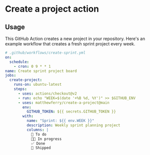 # Create a project action

## Usage

This GitHub Action creates a new project in your repository. Here's an example workflow that creates a fresh sprint project every week.

```yaml
# .github/workflows/create-sprint.yml
on:
  schedule:
    - cron: 0 9 * * 1
name: Create sprint project board
jobs:
  create-project:
    runs-on: ubuntu-latest
    steps:
      - uses: actions/checkout@v2
      - run: echo "WEEK=$(date '+%B %d, %Y')" >> $GITHUB_ENV
      - uses: matthewferry/create-a-project@main
        env:
          GITHUB_TOKEN: ${{ secrets.GITHUB_TOKEN }}
        with:
          name: "Sprint: ${{ env.WEEK }}"
          description: Weekly sprint planning project
          columns: |
            📨 To do
            🧑‍💻 In progress
            ✅ Done
            🚢 Shipped
```
